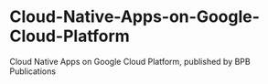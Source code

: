 # Cloud-Native-Apps-on-Google-Cloud-Platform
Cloud Native Apps on Google Cloud Platform, published by BPB Publications
